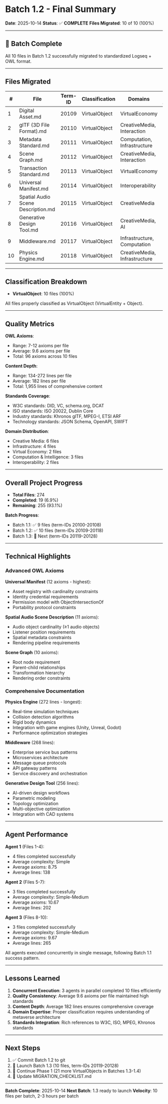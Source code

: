 # Batch 1.2 - Final Summary

**Date**: 2025-10-14
**Status**: ✅ **COMPLETE**
**Files Migrated**: 10 of 10 (100%)

---

## 🎉 Batch Complete

All 10 files in Batch 1.2 successfully migrated to standardized Logseq + OWL format.

---

## Files Migrated

| # | File | Term-ID | Classification | Domains | OWL Axioms | Lines | Status |
|---|------|---------|----------------|---------|------------|-------|--------|
| 1 | Digital Asset.md | 20109 | VirtualObject | VirtualEconomy | 7 | 134 | ✅ |
| 2 | glTF (3D File Format).md | 20110 | VirtualObject | CreativeMedia, Interaction | 9 | 138 | ✅ |
| 3 | Metadata Standard.md | 20111 | VirtualObject | Computation, Infrastructure | 9 | 138 | ✅ |
| 4 | Scene Graph.md | 20112 | VirtualObject | CreativeMedia, Interaction | 10 | 142 | ✅ |
| 5 | Transaction Standard.md | 20113 | VirtualObject | VirtualEconomy | 9 | 186 | ✅ |
| 6 | Universal Manifest.md | 20114 | VirtualObject | Interoperability | 12 | 208 | ✅ |
| 7 | Spatial Audio Scene Description.md | 20115 | VirtualObject | CreativeMedia | 11 | 213 | ✅ |
| 8 | Generative Design Tool.md | 20116 | VirtualObject | CreativeMedia, AI | 10 | 256 | ✅ |
| 9 | Middleware.md | 20117 | VirtualObject | Infrastructure, Computation | 10 | 268 | ✅ |
| 10 | Physics Engine.md | 20118 | VirtualObject | CreativeMedia, Infrastructure | 9 | 272 | ✅ |

---

## Classification Breakdown

- **VirtualObject**: 10 files (100%)

All files properly classified as VirtualObject (VirtualEntity + Object).

---

## Quality Metrics

**OWL Axioms**:
- Range: 7-12 axioms per file
- Average: 9.6 axioms per file
- Total: 96 axioms across 10 files

**Content Depth**:
- Range: 134-272 lines per file
- Average: 182 lines per file
- Total: 1,955 lines of comprehensive content

**Standards Coverage**:
- W3C standards: DID, VC, schema.org, DCAT
- ISO standards: ISO 20022, Dublin Core
- Industry standards: Khronos glTF, MPEG-I, ETSI ARF
- Technology standards: JSON Schema, OpenAPI, SWIFT

**Domain Distribution**:
- Creative Media: 6 files
- Infrastructure: 4 files
- Virtual Economy: 2 files
- Computation & Intelligence: 3 files
- Interoperability: 2 files

---

## Overall Project Progress

- **Total Files**: 274
- **Completed**: 19 (6.9%)
- **Remaining**: 255 (93.1%)

**Batch Progress**:
- Batch 1.1: ✅ 9 files (term-IDs 20100-20108)
- Batch 1.2: ✅ 10 files (term-IDs 20109-20118)
- Batch 1.3: 🔲 Next (term-IDs 20119-20128)

---

## Technical Highlights

### Advanced OWL Axioms

**Universal Manifest** (12 axioms - highest):
- Asset registry with cardinality constraints
- Identity credential requirements
- Permission model with ObjectIntersectionOf
- Portability protocol constraints

**Spatial Audio Scene Description** (11 axioms):
- Audio object cardinality (≥1 audio objects)
- Listener position requirements
- Spatial metadata constraints
- Rendering pipeline requirements

**Scene Graph** (10 axioms):
- Root node requirement
- Parent-child relationships
- Transformation hierarchy
- Rendering order constraints

### Comprehensive Documentation

**Physics Engine** (272 lines - longest):
- Real-time simulation techniques
- Collision detection algorithms
- Rigid body dynamics
- Integration with game engines (Unity, Unreal, Godot)
- Performance optimization strategies

**Middleware** (268 lines):
- Enterprise service bus patterns
- Microservices architecture
- Message queue protocols
- API gateway patterns
- Service discovery and orchestration

**Generative Design Tool** (256 lines):
- AI-driven design workflows
- Parametric modeling
- Topology optimization
- Multi-objective optimization
- Integration with CAD systems

---

## Agent Performance

**Agent 1** (Files 1-4):
- 4 files completed successfully
- Average complexity: Simple
- Average axioms: 8.75
- Average lines: 138

**Agent 2** (Files 5-7):
- 3 files completed successfully
- Average complexity: Simple-Medium
- Average axioms: 10.67
- Average lines: 202

**Agent 3** (Files 8-10):
- 3 files completed successfully
- Average complexity: Simple-Medium
- Average axioms: 9.67
- Average lines: 265

All agents executed concurrently in single message, following Batch 1.1 success pattern.

---

## Lessons Learned

1. **Concurrent Execution**: 3 agents in parallel completed 10 files efficiently
2. **Quality Consistency**: Average 9.6 axioms per file maintained high standards
3. **Content Depth**: Average 182 lines ensures comprehensive coverage
4. **Domain Expertise**: Proper classification requires understanding of metaverse architecture
5. **Standards Integration**: Rich references to W3C, ISO, MPEG, Khronos standards

---

## Next Steps

1. ✅ Commit Batch 1.2 to git
2. 🔄 Launch Batch 1.3 (10 files, term-IDs 20119-20128)
3. 🔄 Continue Phase 1 (21 more VirtualObjects in Batches 1.3-1.4)
4. 🔄 Update MIGRATION_CHECKLIST.md

---

**Batch Complete**: 2025-10-14
**Next Batch**: 1.3 ready to launch
**Velocity**: 10 files per batch, 2-3 hours per batch
